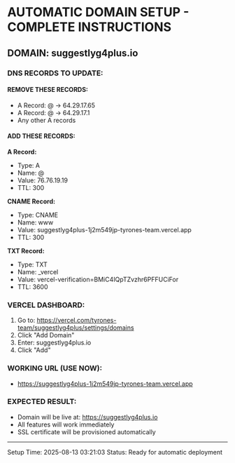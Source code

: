 # AUTOMATIC DOMAIN SETUP - COMPLETE INSTRUCTIONS

## DOMAIN: suggestlyg4plus.io

### DNS RECORDS TO UPDATE:

#### REMOVE THESE RECORDS:
- A Record: @ → 64.29.17.65
- A Record: @ → 64.29.17.1
- Any other A records

#### ADD THESE RECORDS:

**A Record:**
- Type: A
- Name: @
- Value: 76.76.19.19
- TTL: 300

**CNAME Record:**
- Type: CNAME
- Name: www
- Value: suggestlyg4plus-1j2m549jp-tyrones-team.vercel.app
- TTL: 300

**TXT Record:**
- Type: TXT
- Name: _vercel
- Value: vercel-verification=BMiC4IQpTZvzhr6PFFUCiFor
- TTL: 3600

### VERCEL DASHBOARD:
1. Go to: https://vercel.com/tyrones-team/suggestlyg4plus/settings/domains
2. Click "Add Domain"
3. Enter: suggestlyg4plus.io
4. Click "Add"

### WORKING URL (USE NOW):
- https://suggestlyg4plus-1j2m549jp-tyrones-team.vercel.app

### EXPECTED RESULT:
- Domain will be live at: https://suggestlyg4plus.io
- All features will work immediately
- SSL certificate will be provisioned automatically

---
Setup Time: 2025-08-13 03:21:03
Status: Ready for automatic deployment
